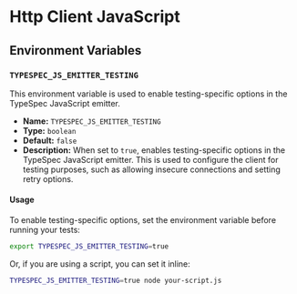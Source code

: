 # Http Client JavaScript

## Environment Variables

### `TYPESPEC_JS_EMITTER_TESTING`

This environment variable is used to enable testing-specific options in the TypeSpec JavaScript emitter.

- **Name:** `TYPESPEC_JS_EMITTER_TESTING`
- **Type:** `boolean`
- **Default:** `false`
- **Description:** When set to `true`, enables testing-specific options in the TypeSpec JavaScript emitter. This is used to configure the client for testing purposes, such as allowing insecure connections and setting retry options.

#### Usage

To enable testing-specific options, set the environment variable before running your tests:

```sh
export TYPESPEC_JS_EMITTER_TESTING=true
```

Or, if you are using a script, you can set it inline:

```sh
TYPESPEC_JS_EMITTER_TESTING=true node your-script.js
```
